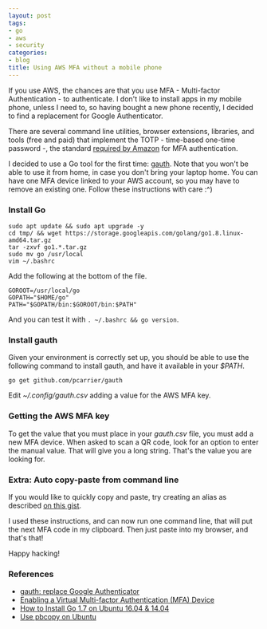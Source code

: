 ```yaml
---
layout: post
tags:
- go
- aws
- security
categories:
- blog
title: Using AWS MFA without a mobile phone
---
```


If you use AWS, the chances are that you use MFA - Multi-factor Authentication - to authenticate.
I don't like to install apps in my mobile phone, unless I need to, so having bought a new phone
recently, I decided to find a replacement for Google Authenticator.

There are several command line utilities, browser extensions, libraries, and tools (free and paid)
that implement the TOTP - time-based one-time password -, the standard
[required by Amazon](http://docs.aws.amazon.com/IAM/latest/UserGuide/id_credentials_mfa_enable_virtual.html)
for MFA authentication.

I decided to use a Go tool for the first time: [gauth](https://github.com/pcarrier/gauth). Note that you
won't be able to use it from home, in case you don't bring your laptop home. You can have one MFA device
linked to your AWS account, so you may have to remove an existing one. Follow these instructions with care :^)

### Install Go

```shell
sudo apt update && sudo apt upgrade -y
cd tmp/ && wget https://storage.googleapis.com/golang/go1.8.linux-amd64.tar.gz
tar -zxvf go1.*.tar.gz
sudo mv go /usr/local
vim ~/.bashrc
```

Add the following at the bottom of the file.

```shell
GOROOT=/usr/local/go
GOPATH="$HOME/go"
PATH="$GOPATH/bin:$GOROOT/bin:$PATH"
```

And you can test it with `. ~/.bashrc && go version`.

### Install gauth

Given your environment is correctly set up, you should be able to use the following command to install
gauth, and have it available in your *$PATH*.

```shell
go get github.com/pcarrier/gauth
```

Edit *~/.config/gauth.csv* adding a value for the AWS MFA key.

### Getting the AWS MFA key

To get the value that you must place in your *gauth.csv* file, you must add a new MFA device. When asked to scan a QR code, look for an option to enter the manual value. That will give you a long string. That's the value you are looking for.

### Extra: Auto copy-paste from command line

If you would like to quickly copy and paste, try creating an alias as described
[on this gist](https://gist.github.com/ehime/9fd8810442daf64686a34f885e18be01).

I used these instructions, and can now run one command line, that will put the next MFA code in my
clipboard. Then just paste into my browser, and that's that!

Happy hacking!

### References

* [gauth: replace Google Authenticator](https://github.com/pcarrier/gauth)
* [Enabling a Virtual Multi-factor Authentication (MFA) Device](http://docs.aws.amazon.com/IAM/latest/UserGuide/id_credentials_mfa_enable_virtual.html)
* [How to Install Go 1.7 on Ubuntu 16.04 & 14.04](http://tecadmin.net/install-go-on-ubuntu/)
* [Use pbcopy on Ubuntu](http://garywoodfine.com/use-pbcopy-on-ubuntu/)
